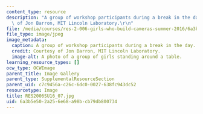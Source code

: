```yaml
---
content_type: resource
description: "A group of workshop participants during a break in the day. Courtesy\
  \ of Jon Barron, MIT Lincoln Laboratory.\r\n"
file: /media/courses/res-2-006-girls-who-build-cameras-summer-2016/6a3b5e502a256e68a98bcb79db800734_RES2006SU16_07.jpg
file_type: image/jpeg
image_metadata:
  caption: A group of workshop participants during a break in the day.
  credit: Courtesy of Jon Barron, MIT Lincoln Laboratory.
  image-alt: A photo of a group of girls standing around a table.
learning_resource_types: []
ocw_type: OCWImage
parent_title: Image Gallery
parent_type: SupplementalResourceSection
parent_uid: c7c9456a-c26c-6dc0-0027-638fc943dc52
resourcetype: Image
title: RES2006SU16_07.jpg
uid: 6a3b5e50-2a25-6e68-a98b-cb79db800734
---
```

